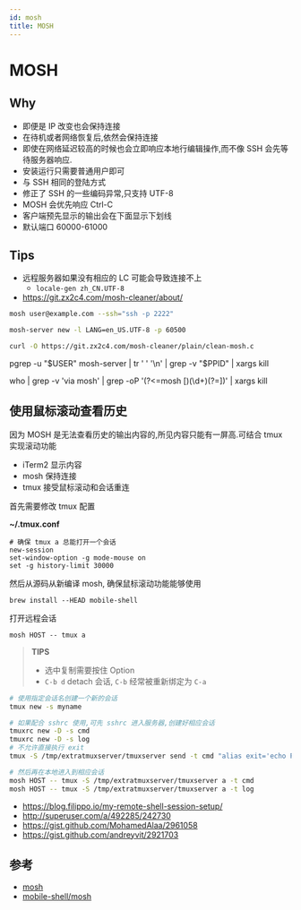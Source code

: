 ```yaml
---
id: mosh
title: MOSH
---
```


# MOSH

## Why

- 即便是 IP 改变也会保持连接
- 在待机或者网络恢复后,依然会保持连接
- 即使在网络延迟较高的时候也会立即响应本地行编辑操作,而不像 SSH 会先等待服务器响应.
- 安装运行只需要普通用户即可
- 与 SSH 相同的登陆方式
- 修正了 SSH 的一些编码异常,只支持 UTF-8
- MOSH 会优先响应 Ctrl-C
- 客户端预先显示的输出会在下面显示下划线
- 默认端口 60000-61000

## Tips

- 远程服务器如果没有相应的 LC 可能会导致连接不上
  - `locale-gen zh_CN.UTF-8`
- https://git.zx2c4.com/mosh-cleaner/about/

```bash
mosh user@example.com --ssh="ssh -p 2222"

mosh-server new -l LANG=en_US.UTF-8 -p 60500
```

```bash
curl -O https://git.zx2c4.com/mosh-cleaner/plain/clean-mosh.c
```

pgrep -u "$USER" mosh-server | tr ' ' '\n' | grep -v "$PPID" | xargs kill

who | grep -v 'via mosh' | grep -oP '(?<=mosh \[)(\d+)(?=\])' | xargs kill

## 使用鼠标滚动查看历史

因为 MOSH 是无法查看历史的输出内容的,所见内容只能有一屏高.可结合 tmux 实现滚动功能

- iTerm2 显示内容
- mosh 保持连接
- tmux 接受鼠标滚动和会话重连

首先需要修改 tmux 配置

**~/.tmux.conf**

```
# 确保 tmux a 总能打开一个会话
new-session
set-window-option -g mode-mouse on
set -g history-limit 30000
```

然后从源码从新编译 mosh, 确保鼠标滚动功能能够使用

```
brew install --HEAD mobile-shell
```

打开远程会话

```
mosh HOST -- tmux a
```

> **TIPS**
>
> - 选中复制需要按住 Option
> - `C-b d` detach 会话, `C-b` 经常被重新绑定为 `C-a`

```bash
# 使用指定会话名创建一个新的会话
tmux new -s myname

# 如果配合 sshrc 使用,可先 sshrc 进入服务器,创建好相应会话
tmuxrc new -D -s cmd
tmuxrc new -D -s log
# 不允许直接执行 exit
tmux -S /tmp/extratmuxserver/tmuxserver send -t cmd "alias exit='echo Please do not exit,use [CTRL-A+D] to detach from this session, if you really want to exit, use [command exit] instead'" ENTER

# 然后再在本地进入到相应会话
mosh HOST -- tmux -S /tmp/extratmuxserver/tmuxserver a -t cmd
mosh HOST -- tmux -S /tmp/extratmuxserver/tmuxserver a -t log
```

- https://blog.filippo.io/my-remote-shell-session-setup/
- http://superuser.com/a/492285/242730
- https://gist.github.com/MohamedAlaa/2961058
- https://gist.github.com/andreyvit/2921703

## 参考

- [mosh](https://mosh.mit.edu/)
- [mobile-shell/mosh](https://github.com/mobile-shell/mosh)
